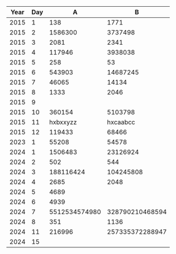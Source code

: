 | Year | Day | A             | B               |
|------|-----|---------------|-----------------|
| 2015 | 1   | 138           | 1771            |
| 2015 | 2   | 1586300       | 3737498         |
| 2015 | 3   | 2081          | 2341            |
| 2015 | 4   | 117946        | 3938038         |
| 2015 | 5   | 258           | 53              |
| 2015 | 6   | 543903        | 14687245        |
| 2015 | 7   | 46065         | 14134           |
| 2015 | 8   | 1333          | 2046            |
| 2015 | 9   |               |                 |
| 2015 | 10  | 360154        | 5103798         |
| 2015 | 11  | hxbxxyzz      | hxcaabcc        |
| 2015 | 12  | 119433        | 68466           |
| 2023 | 1   | 55208         | 54578           |
| 2024 | 1   | 1506483       | 23126924        |
| 2024 | 2   | 502           | 544             |
| 2024 | 3   | 188116424     | 104245808       |
| 2024 | 4   | 2685          | 2048            |
| 2024 | 5   | 4689          |                 |
| 2024 | 6   | 4939          |                 |
| 2024 | 7   | 5512534574980 | 328790210468594 |
| 2024 | 8   | 351           | 1136            |
| 2024 | 11  | 216996        | 257335372288947 |
| 2024 | 15  |               |                 |
